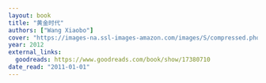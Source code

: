 ```yaml
---
layout: book
title: "黄金时代"
authors: ["Wang Xiaobo"]
cover: "https://images-na.ssl-images-amazon.com/images/S/compressed.photo.goodreads.com/books/1361118764i/17380710.jpg"
year: 2012
external_links:
  goodreads: https://www.goodreads.com/book/show/17380710
date_read: "2011-01-01"
---
```

